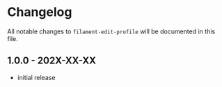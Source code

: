 # Changelog

All notable changes to `filament-edit-profile` will be documented in this file.

## 1.0.0 - 202X-XX-XX

- initial release
